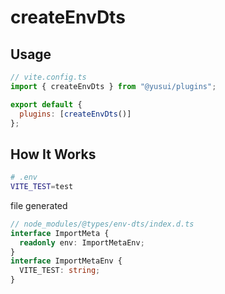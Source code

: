 # createEnvDts

## Usage

```js
// vite.config.ts
import { createEnvDts } from "@yusui/plugins";

export default {
  plugins: [createEnvDts()]
};
```

## How It Works

```sh
# .env
VITE_TEST=test
```

file generated

```ts
// node_modules/@types/env-dts/index.d.ts
interface ImportMeta {
  readonly env: ImportMetaEnv;
}
interface ImportMetaEnv {
  VITE_TEST: string;
}
```
